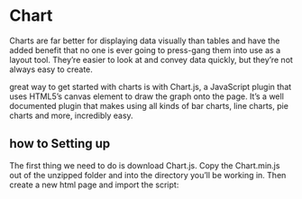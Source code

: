 # Chart
Charts are far better for displaying data visually than tables and have the added benefit that no one is ever going to press-gang them into use as a layout tool. They’re easier to look at and convey data quickly, but they’re not always easy to create.

 great way to get started with charts is with Chart.js, a JavaScript plugin that uses HTML5’s canvas element to draw the graph onto the page. It’s a well documented plugin that makes using all kinds of bar charts, line charts, pie charts and more, incredibly easy.

 ## how to Setting up

The first thing we need to do is download Chart.js. Copy the Chart.min.js out of the unzipped folder and into the directory you’ll be working in. Then create a new html page and import the script:
 <script src='Chart.min.js'\></script\>

 2. Drawing a line chart
<canvas id="buyers" width="600" height="400"\></canvas\>

we need to write a script that will retrieve the context of the canvas, so add this to the foot of your body element

 var buyers = document.getElementById('buyers').getContext('2d');
    new Chart(buyers).Line(buyerData);
    Inside the same script tags we need to create our data, in this instance it’s an object that contains labels for the base of our chart and datasets to describe the values on the chart. Add this immediately above the line that begins ‘var buyers=’:
    3.Drawing a pie chart

Our line chart is complete, so let’s move on to our pie chart. First, we need the canvas element:
<canvas id="countries" width="600" height="400"></canvas>
Next, we need to get the context and to instantiate the chart:

var countries= document.getElementById("countries").getContext("2d");
new Chart(countries).Pie(pieData, pieOptions);

Drawing a bar chart

<canvas id="income" width="600" height="400"></canvas>

Next, we retrieve the element and create the graph:

var income = document.getElementById("income").getContext("2d");
new Chart(income).Bar(barData);
And finally, we add in the bar chart’s data

### Basic usage of canvas
Let's start this tutorial by looking at the <canvas> HTML element itself. At the end of this page, you will know how to set up a canvas 2D context and have drawn a first example in your browser.
The <\canvas> element

Drawing shapes with canvas
Now that we have set up our canvas environment, we can get into the details of how to draw on the canvas. By the end of this article, you will have learned how to draw rectangles, triangles, lines, arcs and curves, providing familiarity with some of the basic shapes. Working with paths is essential when drawing objects onto the canvas and we will see how that can be done.



